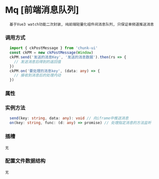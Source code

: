 # Mq [前端消息队列]

```
  基于Vue3 watch功能二次封装, 纯前端轻量化组件间消息队列, 只保证单频道推送消息
```

### 调用方式

```typescript
  import { ckPostMessage } from 'chunk-ui'
  const ckPM = new ckPostMessage(Window)
  ckPM.send('发送的消息Key', '发送的消息数据').then(rs => {
    // 发送消息后得到的返回值
  })
  ckPM.on('要处理的消息key', (data: any) => {
    // 接收到消息后的处理内动
  })
```

### 属性

### 实例方法

```typescript
  send(key: string, data: any): void // 向iframe中推送消息
  on(key: string, func: (d: any) => promise) // 处理指定消息的方法监听
```

### 插槽

```
无
```

### 配置文件数据结构

```
无
```
